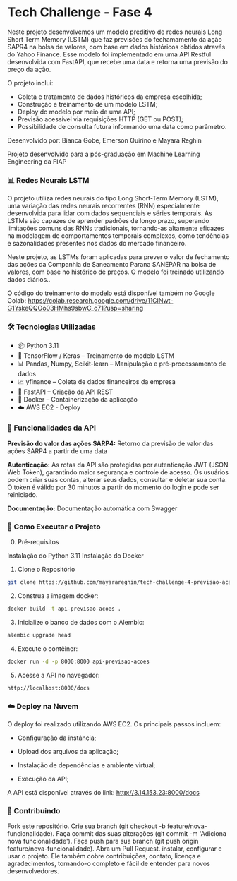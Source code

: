 # Tech Challenge - Fase 4

Neste projeto desenvolvemos um modelo preditivo de redes neurais Long Short Term Memory (LSTM) que faz previsões do fechamamento da ação SAPR4 na bolsa de valores, com base em dados históricos obtidos através do Yahoo Finance. Esse modelo foi implementado em uma API Restful desenvolvida com FastAPI, que recebe uma data e retorna uma previsão do preço da ação.

O projeto inclui:
- Coleta e tratamento de dados históricos da empresa escolhida;
- Construção e treinamento de um modelo LSTM;
- Deploy do modelo por meio de uma API;
- Previsão acessível via requisições HTTP (GET ou POST);
- Possibilidade de consulta futura informando uma data como parâmetro.

Desenvolvido por: Bianca Gobe, Emerson Quirino e Mayara Reghin

Projeto desenvolvido para a pós-graduação em Machine Learning Engineering da FIAP



### 📊 Redes Neurais LSTM

O projeto utiliza redes neurais do tipo Long Short-Term Memory (LSTM), uma variação das redes neurais recorrentes (RNN) especialmente desenvolvida para lidar com dados sequenciais e séries temporais. As LSTMs são capazes de aprender padrões de longo prazo, superando limitações comuns das RNNs tradicionais, tornando-as altamente eficazes na modelagem de comportamentos temporais complexos, como tendências e sazonalidades presentes nos dados do mercado financeiro.

Neste projeto, as LSTMs foram aplicadas para prever o valor de fechamento das ações da Companhia de Saneamento Parana SANEPAR na bolsa de valores, com base no histórico de preços. O modelo foi treinado utilizando dados diários.. 

O código do treinamento do modelo está disponível também no Google Colab: https://colab.research.google.com/drive/11CINwt-G1YskeQQOo03HMhs9sbwC_o71?usp=sharing


### 🛠️ Tecnologias Utilizadas
- 📦 Python 3.11
- 🧠 TensorFlow / Keras – Treinamento do modelo LSTM
- 📊 Pandas, Numpy, Scikit-learn – Manipulação e pré-processamento de dados
- 📈 yfinance – Coleta de dados financeiros da empresa
- 🚀 FastAPI – Criação da API REST
- 🐳 Docker – Containerização da aplicação
- ☁️ AWS EC2 - Deploy



### 🚀 Funcionalidades da API

**Previsão do valor das ações SARP4:** Retorno da previsão de valor das ações SARP4 a partir de uma data

**Autenticação:** As rotas da API são protegidas por autenticação JWT (JSON Web Token), garantindo maior segurança e controle de acesso. Os usuários podem criar suas contas, alterar seus dados, consultar e deletar sua conta. O token é válido por 30 minutos a partir do momento do login e pode ser reiniciado.

**Documentação:** Documentação automática com Swagger



### 🧪 Como Executar o Projeto

0. Pré-requisitos

Instalação do Python 3.11
Instalação do Docker

1. Clone o Repositório
```bash
git clone https://github.com/mayarareghin/tech-challenge-4-previsao-acao-SAPR4.git
```

2. Construa a imagem docker:
```bash
docker build -t api-previsao-acoes .
```

3. Inicialize o banco de dados com o Alembic:
```bash
alembic upgrade head
```

4. Execute o contêiner:
```bash
docker run -d -p 8000:8000 api-previsao-acoes
```

5. Acesse a API no navegador:
```arduino
http://localhost:8000/docs
```

### ☁️ Deploy na Nuvem
O deploy foi realizado utilizando AWS EC2. Os principais passos incluem:

- Configuração da instância;

- Upload dos arquivos da aplicação;

- Instalação de dependências e ambiente virtual;

- Execução da API;

A API está disponível através do link: http://3.14.153.23:8000/docs

### 🤝 Contribuindo
Fork este repositório.
Crie sua branch (git checkout -b feature/nova-funcionalidade).
Faça commit das suas alterações (git commit -m 'Adiciona nova funcionalidade').
Faça push para sua branch (git push origin feature/nova-funcionalidade).
Abra um Pull Request. instalar, configurar e usar o projeto. Ele também cobre contribuições, contato, licença e agradecimentos, tornando-o completo e fácil de entender para novos desenvolvedores.
